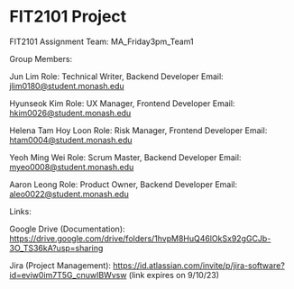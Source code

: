 # FIT2101 Project

FIT2101 Assignment
Team: MA_Friday3pm_Team1

Group Members:

Jun Lim 
Role: Technical Writer, Backend Developer
Email:  jlim0180@student.monash.edu

Hyunseok Kim
Role: UX Manager, Frontend Developer 
Email: hkim0026@student.monash.edu

Helena Tam Hoy Loon 
Role: Risk Manager, Frontend Developer
Email: htam0004@student.monash.edu

Yeoh Ming Wei 
Role: Scrum Master, Backend Developer
Email: myeo0008@student.monash.edu

Aaron Leong 
Role: Product Owner, Backend Developer
Email: aleo0022@student.monash.edu

Links:

Google Drive (Documentation):
https://drive.google.com/drive/folders/1hvpM8HuQ46lOkSx92gGCJb-3O_TS36kA?usp=sharing

Jira (Project Management):
https://id.atlassian.com/invite/p/jira-software?id=eviw0im7T5G_cnuwIBWvsw
(link expires on 9/10/23)

